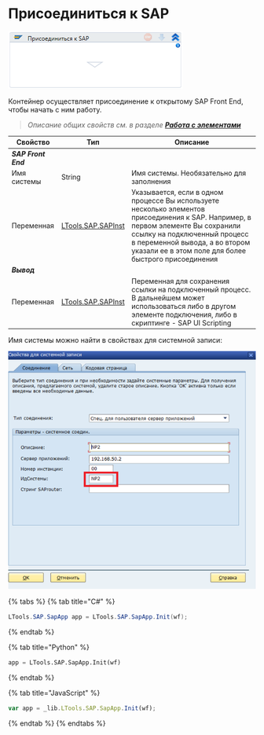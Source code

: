 # Присоединиться к SAP

![](../../../resources/activities/basic/sap/image-424.png)

Контейнер осуществляет присоединение к открытому SAP Front End, чтобы начать с ним работу.

> *Описание общих свойств см. в разделе [**Работа с элементами**](https://docs.primo-rpa.ru/primo-rpa/primo-studio/process/elements)*

| Свойство   | Тип                | Описание                                                 |
| ---------- | ------------------ | -------------------------------------------------------- |
| ***SAP Front End***             |           |  |
| Имя системы | String            | Имя системы. Необязательно для заполнения |
| Переменная  | [LTools.SAP.SAPInst](https://docs.primo-rpa.ru/primo-rpa/g_elements/osnovnye-elementy/els_sap/datatypes/sapinst) | Указывается, если в одном процессе Вы используете несколько элементов присоединения к SAP. Например, в первом элементе Вы сохранили ссылку на подключенный процесс в переменной вывода, а во втором указали ее в этом поле для более быстрого присоединения |
| ***Вывод*** |  |  |
| Переменная | [LTools.SAP.SAPInst](https://docs.primo-rpa.ru/primo-rpa/g_elements/osnovnye-elementy/els_sap/datatypes/sapinst) | Переменная для сохранения ссылки на подключенный процесс. В дальнейшем может использоваться либо в другом элементе подключения, либо в скриптинге - SAP UI Scripting |

Имя системы можно найти в свойствах для системной записи:

![](../../../resources/activities/basic/sap/имя-системы.png)


{% tabs %}
{% tab title="C#" %}
```csharp
LTools.SAP.SapApp app = LTools.SAP.SapApp.Init(wf);
```
{% endtab %}

{% tab title="Python" %}
```python
app = LTools.SAP.SapApp.Init(wf)
```
{% endtab %}

{% tab title="JavaScript" %}
```javascript
var app = _lib.LTools.SAP.SapApp.Init(wf);
```
{% endtab %}
{% endtabs %}
